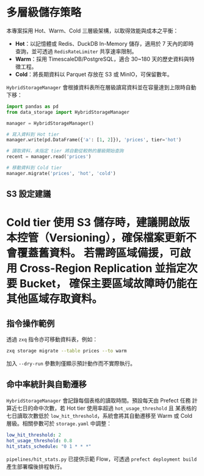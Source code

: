 # 多層級儲存策略

本專案採用 Hot、Warm、Cold 三層級架構，以取得效能與成本之平衡：

- **Hot**：以記憶體或 Redis、DuckDB In-Memory 儲存，適用於 7 天內的即時查詢，並可透過 `RedisRateLimiter` 共享速率限制。
- **Warm**：採用 TimescaleDB/PostgreSQL，適合 30~180 天的歷史資料與特徵工程。
- **Cold**：將長期資料以 Parquet 存放在 S3 或 MinIO，可保留數年。

`HybridStorageManager` 會根據資料表所在層級讀寫資料並在容量達到上限時自動下移：

```python
import pandas as pd
from data_storage import HybridStorageManager

manager = HybridStorageManager()

# 寫入資料到 Hot tier
manager.write(pd.DataFrame({'a': [1, 2]}), 'prices', tier='hot')

# 讀取資料，未指定 tier 將自動從較熱的層級開始查詢
recent = manager.read('prices')

# 移動資料到 Cold tier
manager.migrate('prices', 'hot', 'cold')
```



## S3 設定建議

Cold tier 使用 S3 儲存時，建議開啟版本控管（Versioning），確保檔案更新不會覆蓋舊資料。
若需跨區域備援，可啟用 Cross-Region Replication 並指定次要 Bucket，
確保主要區域故障時仍能在其他區域存取資料。
=======
## 指令操作範例

透過 `zxq` 指令亦可移動資料表，例如：

```bash
zxq storage migrate --table prices --to warm
```

加入 `--dry-run` 參數則僅顯示預計動作而不實際執行。

## 命中率統計與自動遷移

`HybridStorageManager` 會記錄每個表格的讀取時間。預設每天由 Prefect 任務
計算近七日的命中次數，若 Hot tier 使用率超過 `hot_usage_threshold` 且
某表格的七日讀取次數低於 `low_hit_threshold`，系統會將其自動遷移至
Warm 或 Cold 層級。相關參數可於 `storage.yaml` 中調整：

```yaml
low_hit_threshold: 2
hot_usage_threshold: 0.8
hit_stats_schedule: "0 1 * * *"
```

`pipelines/hit_stats.py` 已提供示範 Flow，可透過 `prefect deployment build`
產生部署檔後排程執行。
